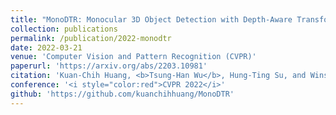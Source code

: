 ```yaml
---
title: "MonoDTR: Monocular 3D Object Detection with Depth-Aware Transformer"
collection: publications
permalink: /publication/2022-monodtr
date: 2022-03-21
venue: 'Computer Vision and Pattern Recognition (CVPR)'
paperurl: 'https://arxiv.org/abs/2203.10981'
citation: 'Kuan-Chih Huang, <b>Tsung-Han Wu</b>, Hung-Ting Su, and Winston H. Hsu.'
conference: '<i style="color:red">CVPR 2022</i>'
github: 'https://github.com/kuanchihhuang/MonoDTR'
---
```

